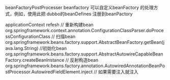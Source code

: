 beanFactoryPostProcesser 
    beanfactory  可以自定义beanFactory 的处理方式，例如，使用此把 dubbo的beanDefines 注册到beanPactory


applicationContext refesh // 重新构建bean
   org.springframework.context.annotation.ConfigurationClassParser.doProcessConfigurationClass // 扫描bean
     org.springframework.beans.factory.support.AbstractBeanFactory.getBean(java.lang.String) //初始化bean
       org.springframework.beans.factory.support.AbstractAutowireCapableBeanFactory.createBeanInstance // 反射构造bean 
         org.springframework.beans.factory.annotation.AutowiredAnnotationBeanPostProcessor.AutowiredFieldElement.inject // 如果需要注入就注入